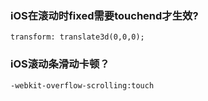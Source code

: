 ### iOS在滚动时fixed需要touchend才生效?

    transform: translate3d(0,0,0);
    
### iOS滚动条滑动卡顿？

    -webkit-overflow-scrolling:touch
